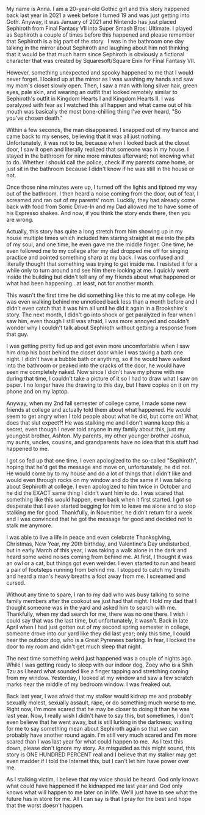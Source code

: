 My name is Anna. I am a 20-year-old Gothic girl and this story happened back last year in 2021 a week before I turned 19 and was just getting into Goth. Anyway, it was January of 2021 and Nintendo has just placed Sephiroth from Final Fantasy VII into Super Smash Bros: Ultimate. I played as Sephiroth a couple of times before this happened and please remember that Sephiroth is a big part of the story.  I was in the bathroom one day talking in the mirror about Sephiroth and laughing about him not thinking that it would be that much harm since Sephiroth is obviously a fictional character that was created by Squaresoft/Square Enix for Final Fantasy VII. 

However, something unexpected and spooky happened to me that I would never forget. I looked up at the mirror as I was washing my hands and saw my mom's closet slowly open. Then, I saw a man with long silver hair, green eyes, pale skin, and wearing an outfit that looked remotely similar to Sephiroth's outfit in Kingdom Hearts I and Kingdom Hearts II. I was paralyzed with fear as I watched this all happen and what came out of his mouth was basically the most bone-chilling thing I've ever heard, "So you've chosen death." 

Within a few seconds, the man disappeared. I snapped out of my trance and came back to my senses, believing that it was all just nothing. Unfortunately, it was not to be, because when I looked back at the closet door, I saw it open and literally realized that someone was in my house. I stayed in the bathroom for nine more minutes afterward; not knowing what to do. Whether I should call the police, check if my parents came home, or just sit in the bathroom because I didn't know if he was still in the house or not. 

Once those nine minutes were up, I turned off the lights and tiptoed my way out of the bathroom. I then heard a noise coming from the door, out of fear, I screamed and ran out of my parents' room. Luckily, they had already come back with food from Sonic Drive-In and my Dad allowed me to have some of his Expresso shakes. And now, if you think the story ends there, then you are wrong. 


Actually, this story has quite a long stretch from him showing up in my house multiple times which included him staring straight at me into the pits of my soul, and one time, he even gave me the middle finger. One time, he even followed me to my college after my dad dropped me off for singing practice and pointed something sharp at my back. I was confused and literally thought that something was trying to get inside me. I resisted it for a while only to turn around and see him there looking at me. I quickly went inside the building but didn't tell any of my friends about what happened or what had been happening...at least, not for another month. 

This wasn't the first time he did something like this to me at my college. He was even walking behind me unnoticed back less than a month before and I didn't even catch that it was him all until he did it again in a Brookshire's story. The next month, I didn't go into shock or get paralyzed in fear when I saw him, even though I still was afraid, I was more annoyed and couldn't wonder why I couldn't talk about Sephiroth without getting a response from that guy. 

I was getting pretty fed up and got even more uncomfortable when I saw him drop his boot behind the closet door while I was taking a bath one night. I didn't have a bubble bath or anything, so if he would have walked into the bathroom or peaked into the cracks of the door, he would have seen me completely naked. Now since I didn't have my phone with me during that time, I couldn't take a picture of it so I had to draw what I saw on paper. I no longer have the drawing to this day, but I have copies on it on my phone and on my laptop. 

Anyway, when my 2nd fall semester of college came, I made some new friends at college and actually told them about what happened. He would seem to get angry when I told people about what he did, but come on! What does that slut expect?! He was stalking me and I don't wanna keep this a secret, even though I never told anyone in my family about this, just my youngest brother, Ashton. My parents, my other younger brother Joshua, my aunts, uncles, cousins, and grandparents have no idea that this stuff had happened to me. 

I got so fed up that one time, I even apologized to the so-called "Sephiroth", hoping that he'd get the message and move on, unfortunately, he did not. He would come by to my house and do a lot of things that I didn't like and would even through rocks on my window and do the same if I was talking about Sephiroth at college. I even apologized to him twice in October and he did the EXACT same thing I didn't want him to do. I was scared that something like this would happen, even back when it first started. I got so desperate that I even started begging for him to leave me alone and to stop stalking me for good. Thankfully, in November, he didn't return for a week and I was convinced that he got the message for good and decided not to stalk me anymore. 

I was able to live a life in peace and even celebrate Thanksgiving, Christmas, New Year, my 20th birthday, and Valentine's Day undisturbed, but in early March of this year, I was taking a walk alone in the dark and heard some weird noises coming from behind me. At first, I thought it was an owl or a cat, but things got even weirder. I even started to run and heard a pair of footsteps running from behind me. I stopped to catch my breath and heard a man's heavy breaths a foot away from me. I screamed and cursed. 

Without any time to spare, I ran to my dad who was busy talking to some family members after the cookout we just had that night. I told my dad that I thought someone was in the yard and asked him to search with me. Thankfully, when my dad search for me, there was no one there. I wish I could say that was the last time, but unfortunately, it wasn't. Back in late April when I had just gotten out of my second spring semester in college, someone drove into our yard like they did last year; only this time, I could hear the outdoor dog, who is a Great Pyrenees barking. In fear, I locked the door to my room and didn't get much sleep that night. 

The next time something weird just happened was a couple of nights ago. While I was getting ready to sleep with our indoor dog, Zoey who is a Shih Tzu as I heard what sounded like a finger tapping and stretching coming from my window. Yesterday, I looked at my window and saw a few scratch marks near the middle of my bedroom window. I was freaked out. 

Back last year, I was afraid that my stalker would kidnap me and probably sexually molest, sexually assault, rape, or do something much worse to me. Right now, I'm more scared that he may be closer to doing it than he was last year. Now, I really wish I didn't have to say this, but sometimes, I don't even believe that he went away, but is still lurking in the darkness; waiting for me to say something mean about Sephiroth again so that we can probably have another round again. I'm still very much scared and I'm more scared than I was last year for what could happen to me.  As I text this down, please don't ignore my story. As misguided as this might sound, this story is ONE HUNDRED PERCENT real and I believe that my stalker may get even madder if I told the Internet this, but I can't let him have power over me. 

As I stalking victim, I believe that my voice should be heard. God only knows what could have happened if he kidnapped me last year and God only knows what will happen to me later on in life. We'll just have to see what the future has in store for me. All I can say is that I pray for the best and hope that the worst doesn't happen. 